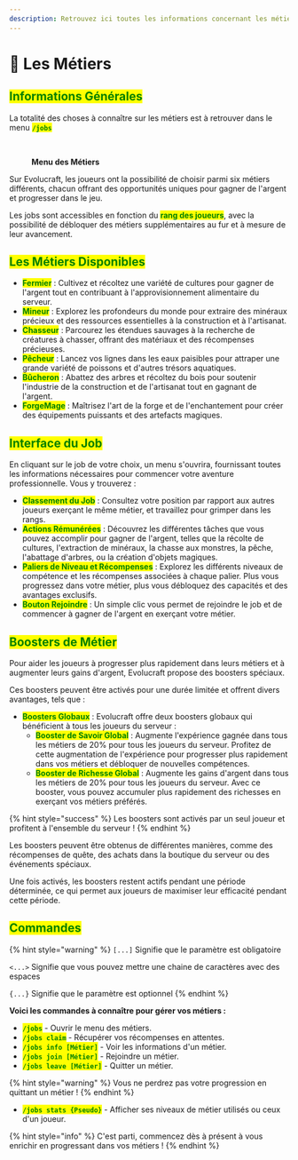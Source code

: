```yaml
---
description: Retrouvez ici toutes les informations concernant les métiers
---
```


# 👷 Les Métiers

## <mark style="color:green;">Informations Générales</mark>

La totalité des choses à connaître sur les métiers est à retrouver dans le menu <mark style="color:green;">**`/jobs`**</mark>

<figure><img src="../.gitbook/assets/Capture d’écran 2024-04-15 à 09.47.50.png" alt=""><figcaption><p><strong>Menu des Métiers</strong></p></figcaption></figure>

Sur Evolucraft, les joueurs ont la possibilité de choisir parmi six métiers différents, chacun offrant des opportunités uniques pour gagner de l'argent et progresser dans le jeu.&#x20;

Les jobs sont accessibles en fonction du <mark style="color:green;">**rang des joueurs**</mark>, avec la possibilité de débloquer des métiers supplémentaires au fur et à mesure de leur avancement.

## <mark style="color:green;">Les Métiers Disponibles</mark>

* <mark style="color:green;">**Fermier**</mark> : Cultivez et récoltez une variété de cultures pour gagner de l'argent tout en contribuant à l'approvisionnement alimentaire du serveur.
* <mark style="color:green;">**Mineur**</mark> : Explorez les profondeurs du monde pour extraire des minéraux précieux et des ressources essentielles à la construction et à l'artisanat.
* <mark style="color:green;">**Chasseur**</mark> : Parcourez les étendues sauvages à la recherche de créatures à chasser, offrant des matériaux et des récompenses précieuses.
* <mark style="color:green;">**Pêcheur**</mark> : Lancez vos lignes dans les eaux paisibles pour attraper une grande variété de poissons et d'autres trésors aquatiques.
* <mark style="color:green;">**Bûcheron**</mark> : Abattez des arbres et récoltez du bois pour soutenir l'industrie de la construction et de l'artisanat tout en gagnant de l'argent.
* <mark style="color:green;">**ForgeMage**</mark> : Maîtrisez l'art de la forge et de l'enchantement pour créer des équipements puissants et des artefacts magiques.

## <mark style="color:green;">Interface du Job</mark>

En cliquant sur le job de votre choix, un menu s'ouvrira, fournissant toutes les informations nécessaires pour commencer votre aventure professionnelle. Vous y trouverez :

* <mark style="color:green;">**Classement du Job**</mark> : Consultez votre position par rapport aux autres joueurs exerçant le même métier, et travaillez pour grimper dans les rangs.
* <mark style="color:green;">**Actions Rémunérées**</mark> : Découvrez les différentes tâches que vous pouvez accomplir pour gagner de l'argent, telles que la récolte de cultures, l'extraction de minéraux, la chasse aux monstres, la pêche, l'abattage d'arbres, ou la création d'objets magiques.
* <mark style="color:green;">**Paliers de Niveau et Récompenses**</mark> : Explorez les différents niveaux de compétence et les récompenses associées à chaque palier. Plus vous progressez dans votre métier, plus vous débloquez des capacités et des avantages exclusifs.
* <mark style="color:green;">**Bouton Rejoindre**</mark> : Un simple clic vous permet de rejoindre le job et de commencer à gagner de l'argent en exerçant votre métier.

## <mark style="color:green;">Boosters de Métier</mark>

Pour aider les joueurs à progresser plus rapidement dans leurs métiers et à augmenter leurs gains d'argent, Evolucraft propose des boosters spéciaux.&#x20;

Ces boosters peuvent être activés pour une durée limitée et offrent divers avantages, tels que :

* <mark style="color:green;">**Boosters Globaux**</mark> : Evolucraft offre deux boosters globaux qui bénéficient à tous les joueurs du serveur :
  * <mark style="color:green;">**Booster de Savoir Global**</mark> : Augmente l'expérience gagnée dans tous les métiers de 20% pour tous les joueurs du serveur. Profitez de cette augmentation de l'expérience pour progresser plus rapidement dans vos métiers et débloquer de nouvelles compétences.
  * <mark style="color:green;">**Booster de Richesse Global**</mark> : Augmente les gains d'argent dans tous les métiers de 20% pour tous les joueurs du serveur. Avec ce booster, vous pouvez accumuler plus rapidement des richesses en exerçant vos métiers préférés.

{% hint style="success" %}
Les boosters sont activés par un seul joueur et profitent à l'ensemble du serveur !
{% endhint %}

Les boosters peuvent être obtenus de différentes manières, comme des récompenses de quête, des achats dans la boutique du serveur ou des événements spéciaux.&#x20;

Une fois activés, les boosters restent actifs pendant une période déterminée, ce qui permet aux joueurs de maximiser leur efficacité pendant cette période.

## <mark style="color:green;">Commandes</mark>

{% hint style="warning" %}
`[...]` Signifie que le paramètre est obligatoire

`<...>` Signifie que vous pouvez mettre une chaine de caractères avec des espaces

`{...}` Signifie que le paramètre est optionnel
{% endhint %}

**Voici les commandes à connaître pour gérer vos métiers :**

* <mark style="color:green;">**`/jobs`**</mark> - Ouvrir le menu des métiers.
* <mark style="color:green;">**`/jobs claim`**</mark> - Récupérer vos récompenses en attentes.
* <mark style="color:green;">**`/jobs info [Métier]`**</mark> - Voir les informations d'un métier.
* <mark style="color:green;">**`/jobs join [Métier]`**</mark> - Rejoindre un métier.
* <mark style="color:green;">**`/jobs leave [Métier]`**</mark> - Quitter un métier.

{% hint style="warning" %}
Vous ne perdrez pas votre progression en quittant un métier !
{% endhint %}

* <mark style="color:green;">**`/jobs stats {Pseudo}`**</mark> - Afficher ses niveaux de métier utilisés ou ceux d'un joueur.

{% hint style="info" %}
C'est parti, commencez dès à présent à vous enrichir en progressant dans vos métiers !
{% endhint %}
